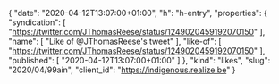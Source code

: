 {
  "date": "2020-04-12T13:07:00+01:00",
  "h": "h-entry",
  "properties": {
    "syndication": [
      "https://twitter.com/JThomasReese/status/1249020459192070150"
    ],
    "name": [
      "Like of @JThomasReese's tweet"
    ],
    "like-of": [
      "https://twitter.com/JThomasReese/status/1249020459192070150"
    ],
    "published": [
      "2020-04-12T13:07:00+01:00"
    ]
  },
  "kind": "likes",
  "slug": "2020/04/99ain",
  "client_id": "https://indigenous.realize.be"
}
